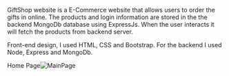 GiftShop website is a E-Commerce website that allows users to order the gifts in online. The products and login information are stored in the the backend MongoDb database using ExpressJs. When the user interacts it will fetch the products from backend server.

Front-end design, I used HTML, CSS and Bootstrap. For the backend I used Node, Express and MongoDb.


Home Page![MainPage](https://user-images.githubusercontent.com/99300210/166339325-f0b7b12c-fb22-49e6-9753-2e3f58f0c1c2.png)
